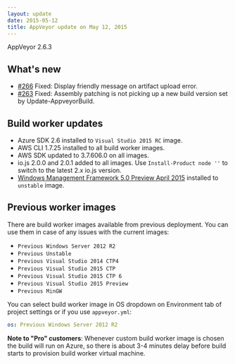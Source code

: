 ```yaml
---
layout: update
date: 2015-05-12
title: AppVeyor update on May 12, 2015
---
```


AppVeyor 2.6.3

## What's new

* [#266](https://github.com/appveyor/ci/issues/266) Fixed: Display friendly message on artifact upload error.
* [#263](https://github.com/appveyor/ci/issues/263) Fixed: Assembly patching is not picking up a new build version set by Update-AppveyorBuild.


## Build worker updates

* Azure SDK 2.6 installed to `Visual Studio 2015 RC` image.
* AWS CLI 1.7.25 installed to all build worker images.
* AWS SDK updated to 3.7.606.0 on all images.
* io.js 2.0.0 and 2.0.1 added to all images. Use `Install-Product node ''` to switch to the latest 2.x io.js version.
* [Windows Management Framework 5.0 Preview April 2015](https://www.microsoft.com/en-us/download/details.aspx?id=46889) installed to `unstable` image.

## Previous worker images

There are build worker images available from previous deployment. You can use them in case of any issues with the current images:

* `Previous Windows Server 2012 R2`
* `Previous Unstable`
* `Previous Visual Studio 2014 CTP4`
* `Previous Visual Studio 2015 CTP`
* `Previous Visual Studio 2015 CTP 6`
* `Previous Visual Studio 2015 Preview`
* `Previous MinGW`

You can select build worker image in OS dropdown on Environment tab of project settings or if you use `appveyor.yml`:

```yaml
os: Previous Windows Server 2012 R2
```

**Note to "Pro" customers**: Whenever custom build worker image is chosen the build will run on Azure, so there is about 3-4 minutes delay before build starts to provision build worker virtual machine.
